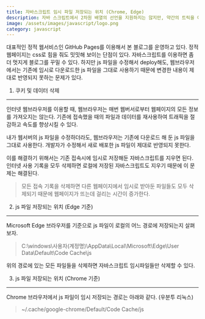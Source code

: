 ```yaml
---
title: 자바스크립트 임시 파일 저장되는 위치 (Chrome, Edge)
description: 자바 스크립트에서 2차원 배열의 선언을 지원하지는 않지만, 약간의 트릭을 이용하여 2차원 배열을 선언할 수 있는 방법을 설명합니다.
image: /assets/images/javascript/logo.png
category: javascript
---
```


대표적인 정적 웹서비스인 GitHub Pages를 이용해서 본 블로그를 운영하고 있다. 
정적 웹페이지는 css로 힘을 줘도 밋밋해 보이는 단점이 있다. 
자바스크립트를 이용하면 좀 더 멋지게 블로그를 꾸밀 수 있다. 
하지만 js 파일을 수정해서 deploy해도, 웹브라우저에서는 기존에 임시로 다운로드한 js 파일을 그대로 사용하기 때문에 
변경한 내용이 제대로 반영되지 못하는 문제가 있다. 


1. 쿠키 및 데이터 삭제
---

인터넷 웹브라우저를 이용할 때, 웹브라우저는 매번 웹버서로부터 웹페이지의 모든 정보를 가져오지는 않는다. 
기존에 접속했을 때의 파일과 데이터를 재사용하여 트래픽을 절감하고 속도를 향상시킬 수 있다. 


내가 웹서버의 js 파일을 수정하더라도, 웹브라우저는 기존에 다운로드 해 둔 js 파일을 그대로 사용한다. 
개발자가 수정해서 새로 배포한 js 파일이 제대로 반영되지 못한다. 


이를 해결하기 위해서는 기존 접속시에 임시로 저장해둔 자바스크립트를 지우면 된다. 
인터넷 사용 기록을 모두 삭제하면 로컬에 저장된 자바스크립트도 지우기 때문에 이 문제는 해결된다. 
>모든 접속 기록을 삭제하면 다른 웹페이지에서 임시로 받아둔 파일들도 모두 삭제되기 때문에 
웹페이지가 뜨는데 걸리는 시간이 증가한다. 


2. js 파일 저장되는 위치 (Edge 기준)
---

Microsoft Edge 브라우저를 기준으로 js 파일이 로컬의 어느 경로에 저장되는지 살펴보자. 
>C:\windows\사용자\(계정명)\AppData\Local\Microsoft\Edge\User Data\Default\Code Cache\js

위의 경로에 있는 모든 파일들을 삭제하면 자바스크립트 임시파일들만 삭제할 수 있다. 


3. js 파일 저장되는 위치 (Chrome 기준)
---

Chrome 브라우저에서 js 파일이 임시 저장되는 경로는 아래와 같다. (우분투 리눅스)
>~/.cache/google-chrome/Default/Code Cache/js
